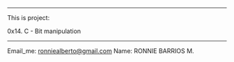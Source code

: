 **************************************************
This is project:

0x14. C - Bit manipulation
**************************************************

Email_me: ronniealberto@gmail.com
Name: RONNIE BARRIOS M.
